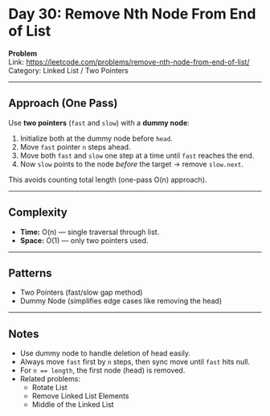# Day 30: Remove Nth Node From End of List

**Problem**  
Link: https://leetcode.com/problems/remove-nth-node-from-end-of-list/  
Category: Linked List / Two Pointers  

---

## Approach (One Pass)
Use **two pointers** (`fast` and `slow`) with a **dummy node**:
1. Initialize both at the dummy node before `head`.
2. Move `fast` pointer `n` steps ahead.
3. Move both `fast` and `slow` one step at a time until `fast` reaches the end.
4. Now `slow` points to the node *before* the target → remove `slow.next`.

This avoids counting total length (one-pass O(n) approach).

---

## Complexity
- **Time:** O(n) — single traversal through list.  
- **Space:** O(1) — only two pointers used.  

---

## Patterns
- Two Pointers (fast/slow gap method)  
- Dummy Node (simplifies edge cases like removing the head)

---

## Notes
- Use dummy node to handle deletion of head easily.  
- Always move `fast` first by `n` steps, then sync move until `fast` hits null.  
- For `n == length`, the first node (head) is removed.  
- Related problems:  
  - Rotate List  
  - Remove Linked List Elements  
  - Middle of the Linked List
